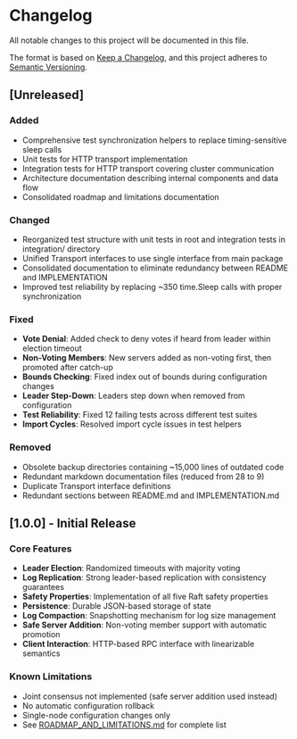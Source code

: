 # Changelog

All notable changes to this project will be documented in this file.

The format is based on [Keep a Changelog](https://keepachangelog.com/en/1.1.0/),
and this project adheres to [Semantic Versioning](https://semver.org/spec/v2.0.0.html).

## [Unreleased]

### Added
- Comprehensive test synchronization helpers to replace timing-sensitive sleep calls
- Unit tests for HTTP transport implementation
- Integration tests for HTTP transport covering cluster communication
- Architecture documentation describing internal components and data flow
- Consolidated roadmap and limitations documentation

### Changed
- Reorganized test structure with unit tests in root and integration tests in integration/ directory
- Unified Transport interfaces to use single interface from main package
- Consolidated documentation to eliminate redundancy between README and IMPLEMENTATION
- Improved test reliability by replacing ~350 time.Sleep calls with proper synchronization

### Fixed
- **Vote Denial**: Added check to deny votes if heard from leader within election timeout
- **Non-Voting Members**: New servers added as non-voting first, then promoted after catch-up
- **Bounds Checking**: Fixed index out of bounds during configuration changes
- **Leader Step-Down**: Leaders step down when removed from configuration
- **Test Reliability**: Fixed 12 failing tests across different test suites
- **Import Cycles**: Resolved import cycle issues in test helpers

### Removed
- Obsolete backup directories containing ~15,000 lines of outdated code
- Redundant markdown documentation files (reduced from 28 to 9)
- Duplicate Transport interface definitions
- Redundant sections between README.md and IMPLEMENTATION.md

## [1.0.0] - Initial Release

### Core Features
- **Leader Election**: Randomized timeouts with majority voting
- **Log Replication**: Strong leader-based replication with consistency guarantees
- **Safety Properties**: Implementation of all five Raft safety properties
- **Persistence**: Durable JSON-based storage of state
- **Log Compaction**: Snapshotting mechanism for log size management
- **Safe Server Addition**: Non-voting member support with automatic promotion
- **Client Interaction**: HTTP-based RPC interface with linearizable semantics

### Known Limitations
- Joint consensus not implemented (safe server addition used instead)
- No automatic configuration rollback
- Single-node configuration changes only
- See [ROADMAP_AND_LIMITATIONS.md](ROADMAP_AND_LIMITATIONS.md) for complete list